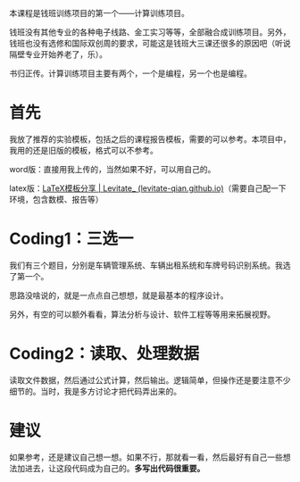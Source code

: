 本课程是钱班训练项目的第一个——计算训练项目。

钱班没有其他专业的各种电子线路、金工实习等等，全部融合成训练项目。另外，钱班也没有选修和国际双创周的要求，可能这是钱班大三课还很多的原因吧（听说隔壁专业开始养老了，乐）。

书归正传。计算训练项目主要有两个，一个是编程，另一个也是编程。



# 首先

我放了推荐的实验模板，包括之后的课程报告模板，需要的可以参考。本项目中，我用的还是旧版的模板，格式可以不参考。

word版：直接用我上传的，当然如果不好，可以用自己的。

latex版：[LaTeX模板分享 | Levitate_ (levitate-qian.github.io)](https://levitate-qian.github.io/2020/12/01/latex-lecture/)（需要自己配一下环境，包含数模、报告等）



# Coding1：三选一

我们有三个题目，分别是车辆管理系统、车辆出租系统和车牌号码识别系统。我选了第一个。

思路没啥说的，就是一点点自己想想，就是最基本的程序设计。

另外，有空的可以额外看看，算法分析与设计、软件工程等等用来拓展视野。



# Coding2：读取、处理数据

读取文件数据，然后通过公式计算，然后输出。逻辑简单，但操作还是要注意不少细节的。当时，我是多方讨论才把代码弄出来的。



# 建议

如果参考，还是建议自己想一想。如果不行，那就看一看，然后最好有自己一些想法加进去，让这段代码成为自己的。**多写出代码很重要。**

